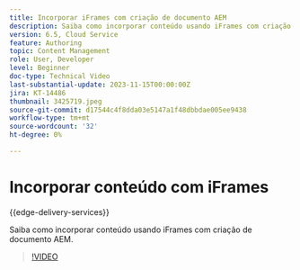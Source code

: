 ```yaml
---
title: Incorporar iFrames com criação de documento AEM
description: Saiba como incorporar conteúdo usando iFrames com criação de documento AEM.
version: 6.5, Cloud Service
feature: Authoring
topic: Content Management
role: User, Developer
level: Beginner
doc-type: Technical Video
last-substantial-update: 2023-11-15T00:00:00Z
jira: KT-14486
thumbnail: 3425719.jpeg
source-git-commit: d17544c4f8dda03e5147a1f48dbbdae005ee9438
workflow-type: tm+mt
source-wordcount: '32'
ht-degree: 0%

---
```



# Incorporar conteúdo com iFrames

{{edge-delivery-services}}

Saiba como incorporar conteúdo usando iFrames com criação de documento AEM.

>[!VIDEO](https://video.tv.adobe.com/v/3425719/?learn=on)
